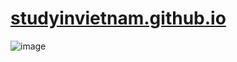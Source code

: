 # [studyinvietnam.github.io](https://studyinvietnam.github.io/)

![image](https://user-images.githubusercontent.com/75318518/147353982-060bd2cf-4c43-479e-8ce5-f2abe188f508.png)
